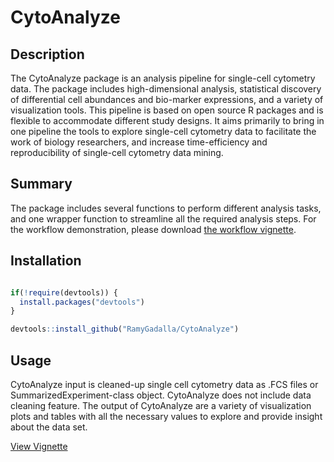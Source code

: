 # CytoAnalyze

## Description

The CytoAnalyze package is an analysis pipeline for single-cell cytometry data. The package includes high-dimensional analysis, statistical discovery of differential cell abundances and bio-marker expressions, and a variety of visualization tools. This pipeline is based on open source R packages and is flexible to accommodate different study designs. It aims primarily to bring in one pipeline the tools to explore single-cell cytometry data to facilitate the work of biology researchers, and increase time-efficiency and reproducibility of single-cell cytometry data mining.

## Summary

The package includes several functions to perform different analysis tasks, and one wrapper function to streamline all the required analysis steps. For the workflow demonstration, please download [the workflow vignette](doc).

## Installation

```r 

if(!require(devtools)) {
  install.packages("devtools")
}

devtools::install_github("RamyGadalla/CytoAnalyze")
```

## Usage

CytoAnalyze input is cleaned-up single cell cytometry data as .FCS files or SummarizedExperiment-class object. CytoAnalyze does not include data cleaning feature. The output of CytoAnalyze are a variety of visualization plots and tables with all the necessary values to explore and provide insight about the data set.

[View Vignette](https://github.com/your-username/your-repo-name/blob/main/path/to/file.pdf)
